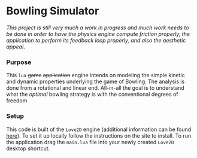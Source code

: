 # Bowling Simulator

_This project is still very much a work in progress and much work needs to be done in order to have the physics engine compute friction properly, the application to perform its feedback loop properly, and also the aesthetic appeal_.

### Purpose

This `lua` ~~game~~ ~~application~~ engine intends on modeling the simple kinetic and dynamic properties underlying the game of Bowling. The analysis is done from a rotational and linear end. All-in-all the goal is to understand what the _optimal_ bowling strategy is with the conventional degrees of freedom

### Setup

This code is built of the `Love2D` engine (additional information can be found [here](https://love2d.org/)). To set it up locally follow the instructions on the site to install. To run the application drag the `main.lua` file into your newly created `Love2D` desktop shortcut.
